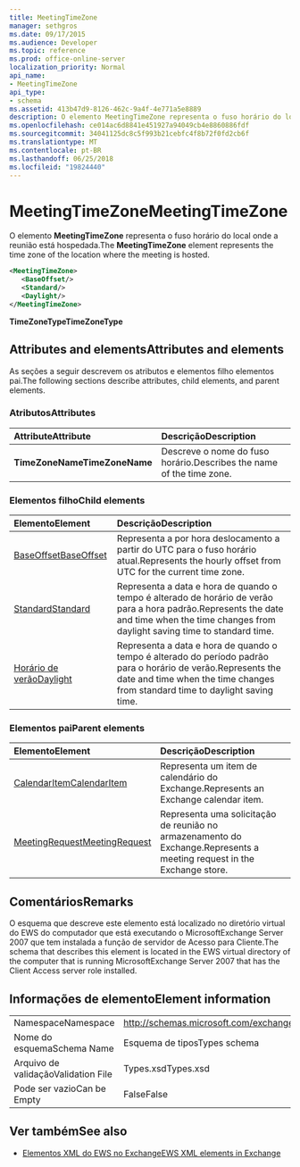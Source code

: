 ```yaml
---
title: MeetingTimeZone
manager: sethgros
ms.date: 09/17/2015
ms.audience: Developer
ms.topic: reference
ms.prod: office-online-server
localization_priority: Normal
api_name:
- MeetingTimeZone
api_type:
- schema
ms.assetid: 413b47d9-8126-462c-9a4f-4e771a5e8889
description: O elemento MeetingTimeZone representa o fuso horário do local onde a reunião está hospedada.
ms.openlocfilehash: ce014ac6d8841e451927a94049cb4e8860886fdf
ms.sourcegitcommit: 34041125dc8c5f993b21cebfc4f8b72f0fd2cb6f
ms.translationtype: MT
ms.contentlocale: pt-BR
ms.lasthandoff: 06/25/2018
ms.locfileid: "19824440"
---
```

# <a name="meetingtimezone"></a><span data-ttu-id="f3b83-103">MeetingTimeZone</span><span class="sxs-lookup"><span data-stu-id="f3b83-103">MeetingTimeZone</span></span>

<span data-ttu-id="f3b83-104">O elemento **MeetingTimeZone** representa o fuso horário do local onde a reunião está hospedada.</span><span class="sxs-lookup"><span data-stu-id="f3b83-104">The **MeetingTimeZone** element represents the time zone of the location where the meeting is hosted.</span></span> 
  
```xml
<MeetingTimeZone>
   <BaseOffset/>
   <Standard/>
   <Daylight/>
</MeetingTimeZone>
```

 <span data-ttu-id="f3b83-105">**TimeZoneType**</span><span class="sxs-lookup"><span data-stu-id="f3b83-105">**TimeZoneType**</span></span>
## <a name="attributes-and-elements"></a><span data-ttu-id="f3b83-106">Attributes and elements</span><span class="sxs-lookup"><span data-stu-id="f3b83-106">Attributes and elements</span></span>

<span data-ttu-id="f3b83-107">As seções a seguir descrevem os atributos e elementos filho elementos pai.</span><span class="sxs-lookup"><span data-stu-id="f3b83-107">The following sections describe attributes, child elements, and parent elements.</span></span>
  
### <a name="attributes"></a><span data-ttu-id="f3b83-108">Atributos</span><span class="sxs-lookup"><span data-stu-id="f3b83-108">Attributes</span></span>

|<span data-ttu-id="f3b83-109">**Attribute**</span><span class="sxs-lookup"><span data-stu-id="f3b83-109">**Attribute**</span></span>|<span data-ttu-id="f3b83-110">**Descrição**</span><span class="sxs-lookup"><span data-stu-id="f3b83-110">**Description**</span></span>|
|:-----|:-----|
|<span data-ttu-id="f3b83-111">**TimeZoneName**</span><span class="sxs-lookup"><span data-stu-id="f3b83-111">**TimeZoneName**</span></span> <br/> |<span data-ttu-id="f3b83-112">Descreve o nome do fuso horário.</span><span class="sxs-lookup"><span data-stu-id="f3b83-112">Describes the name of the time zone.</span></span>  <br/> |
   
### <a name="child-elements"></a><span data-ttu-id="f3b83-113">Elementos filho</span><span class="sxs-lookup"><span data-stu-id="f3b83-113">Child elements</span></span>

|<span data-ttu-id="f3b83-114">**Elemento**</span><span class="sxs-lookup"><span data-stu-id="f3b83-114">**Element**</span></span>|<span data-ttu-id="f3b83-115">**Descrição**</span><span class="sxs-lookup"><span data-stu-id="f3b83-115">**Description**</span></span>|
|:-----|:-----|
|[<span data-ttu-id="f3b83-116">BaseOffset</span><span class="sxs-lookup"><span data-stu-id="f3b83-116">BaseOffset</span></span>](baseoffset.md) <br/> |<span data-ttu-id="f3b83-117">Representa a por hora deslocamento a partir do UTC para o fuso horário atual.</span><span class="sxs-lookup"><span data-stu-id="f3b83-117">Represents the hourly offset from UTC for the current time zone.</span></span>  <br/> |
|[<span data-ttu-id="f3b83-118">Standard</span><span class="sxs-lookup"><span data-stu-id="f3b83-118">Standard</span></span>](standard.md) <br/> |<span data-ttu-id="f3b83-119">Representa a data e hora de quando o tempo é alterado de horário de verão para a hora padrão.</span><span class="sxs-lookup"><span data-stu-id="f3b83-119">Represents the date and time when the time changes from daylight saving time to standard time.</span></span>  <br/> |
|[<span data-ttu-id="f3b83-120">Horário de verão</span><span class="sxs-lookup"><span data-stu-id="f3b83-120">Daylight</span></span>](daylight.md) <br/> |<span data-ttu-id="f3b83-121">Representa a data e hora de quando o tempo é alterado do período padrão para o horário de verão.</span><span class="sxs-lookup"><span data-stu-id="f3b83-121">Represents the date and time when the time changes from standard time to daylight saving time.</span></span>  <br/> |
   
### <a name="parent-elements"></a><span data-ttu-id="f3b83-122">Elementos pai</span><span class="sxs-lookup"><span data-stu-id="f3b83-122">Parent elements</span></span>

|<span data-ttu-id="f3b83-123">**Elemento**</span><span class="sxs-lookup"><span data-stu-id="f3b83-123">**Element**</span></span>|<span data-ttu-id="f3b83-124">**Descrição**</span><span class="sxs-lookup"><span data-stu-id="f3b83-124">**Description**</span></span>|
|:-----|:-----|
|[<span data-ttu-id="f3b83-125">CalendarItem</span><span class="sxs-lookup"><span data-stu-id="f3b83-125">CalendarItem</span></span>](calendaritem.md) <br/> |<span data-ttu-id="f3b83-126">Representa um item de calendário do Exchange.</span><span class="sxs-lookup"><span data-stu-id="f3b83-126">Represents an Exchange calendar item.</span></span>  <br/> |
|[<span data-ttu-id="f3b83-127">MeetingRequest</span><span class="sxs-lookup"><span data-stu-id="f3b83-127">MeetingRequest</span></span>](meetingrequest.md) <br/> |<span data-ttu-id="f3b83-128">Representa uma solicitação de reunião no armazenamento do Exchange.</span><span class="sxs-lookup"><span data-stu-id="f3b83-128">Represents a meeting request in the Exchange store.</span></span>  <br/> |
   
## <a name="remarks"></a><span data-ttu-id="f3b83-129">Comentários</span><span class="sxs-lookup"><span data-stu-id="f3b83-129">Remarks</span></span>

<span data-ttu-id="f3b83-130">O esquema que descreve este elemento está localizado no diretório virtual do EWS do computador que está executando o MicrosoftExchange Server 2007 que tem instalada a função de servidor de Acesso para Cliente.</span><span class="sxs-lookup"><span data-stu-id="f3b83-130">The schema that describes this element is located in the EWS virtual directory of the computer that is running MicrosoftExchange Server 2007 that has the Client Access server role installed.</span></span>
  
## <a name="element-information"></a><span data-ttu-id="f3b83-131">Informações de elemento</span><span class="sxs-lookup"><span data-stu-id="f3b83-131">Element information</span></span>

|||
|:-----|:-----|
|<span data-ttu-id="f3b83-132">Namespace</span><span class="sxs-lookup"><span data-stu-id="f3b83-132">Namespace</span></span>  <br/> |http://schemas.microsoft.com/exchange/services/2006/types  <br/> |
|<span data-ttu-id="f3b83-133">Nome do esquema</span><span class="sxs-lookup"><span data-stu-id="f3b83-133">Schema Name</span></span>  <br/> |<span data-ttu-id="f3b83-134">Esquema de tipos</span><span class="sxs-lookup"><span data-stu-id="f3b83-134">Types schema</span></span>  <br/> |
|<span data-ttu-id="f3b83-135">Arquivo de validação</span><span class="sxs-lookup"><span data-stu-id="f3b83-135">Validation File</span></span>  <br/> |<span data-ttu-id="f3b83-136">Types.xsd</span><span class="sxs-lookup"><span data-stu-id="f3b83-136">Types.xsd</span></span>  <br/> |
|<span data-ttu-id="f3b83-137">Pode ser vazio</span><span class="sxs-lookup"><span data-stu-id="f3b83-137">Can be Empty</span></span>  <br/> |<span data-ttu-id="f3b83-138">False</span><span class="sxs-lookup"><span data-stu-id="f3b83-138">False</span></span>  <br/> |
   
## <a name="see-also"></a><span data-ttu-id="f3b83-139">Ver também</span><span class="sxs-lookup"><span data-stu-id="f3b83-139">See also</span></span>



- [<span data-ttu-id="f3b83-140">Elementos XML do EWS no Exchange</span><span class="sxs-lookup"><span data-stu-id="f3b83-140">EWS XML elements in Exchange</span></span>](ews-xml-elements-in-exchange.md)


